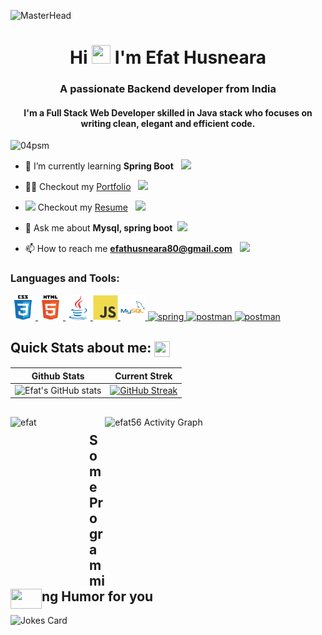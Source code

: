 ![MasterHead](https://i.pinimg.com/originals/2f/f4/28/2ff428006f3ade5f10beac69372062ab.gif)
<h1 align="center">Hi <img src = "https://raw.githubusercontent.com/rahulbanerjee26/githubProfileReadmeGenerator/main/gifs/wave.gif" width = 30px height='30px'> I'm Efat Husneara</h1>
<h3 align="center">A passionate Backend developer from India</h3> 
<h4 align="center">I'm a Full Stack Web Developer skilled in Java stack who focuses on writing clean, elegant and efficient code.</h4>
<img align="right" style="height: 200px;" src="https://miro.medium.com/max/1400/1*qdAW1TjCN57h1lbuuzvchg.gif" alt="">

<!-- profile view -->


<p align="left"> <img src="https://komarev.com/ghpvc/?username=efat56&label=Profile%20views&color=0e75b6&style=flat" alt="04psm" /> </p>

<!-- profile view end  -->

<!--
<p align="left"> <a href="https://twitter.com/" target="blank"><img src="https://img.shields.io/twitter/follow/?logo=twitter&style=for-the-badge" alt="" /></a> </p>
-->

- 🌱 I’m currently learning **Spring Boot** &nbsp; <img width="15" src="https://i.gifer.com/origin/b3/b34dc1592ae8556da933835c0d532738_w200.webp">

<!-- Portfolio -->
- 👨‍💻 Checkout my [Portfolio](https://efat56.github.io/) &nbsp; <img width="15" src="https://i.gifer.com/origin/b3/b34dc1592ae8556da933835c0d532738_w200.webp">




<!-- Resume -->
-  <img width="20" src = "https://drive.google.com/file/d/1titdkOrQOWuR9kb0bypC7m67zSFgPQLn/view?usp=sharing" > Checkout my [Resume](https://drive.google.com/file/d/14xipLwkmopC9Ta0Rk_ZZwT4Qz22KESXC/view?usp=sharing) &nbsp; <img width="15" src="https://i.gifer.com/origin/b3/b34dc1592ae8556da933835c0d532738_w200.webp">


<!-- <img width="30" src = "https://user-images.githubusercontent.com/66555692/190847273-1a125e30-6bb9-4221-916f-47ef6d774f58.png" > -->




- 💬 Ask me about **Mysql, spring boot**&nbsp; <img width="15" src="https://i.gifer.com/origin/b3/b34dc1592ae8556da933835c0d532738_w200.webp">

- 📫 How to reach me **efathusneara80@gmail.com** &nbsp; <img width="15" src="https://i.gifer.com/origin/b3/b34dc1592ae8556da933835c0d532738_w200.webp">




<h3 align="left">Languages and Tools:</h3>

<p align="left"> <a href="https://www.w3schools.com/css/" target="_blank" rel="noreferrer"> <img src="https://raw.githubusercontent.com/devicons/devicon/master/icons/css3/css3-original-wordmark.svg" alt="css3" width="40" height="40"/> </a> <a href="https://www.w3.org/html/" target="_blank" rel="noreferrer"> <img src="https://raw.githubusercontent.com/devicons/devicon/master/icons/html5/html5-original-wordmark.svg" alt="html5" width="40" height="40"/> </a> <a href="https://www.java.com" target="_blank" rel="noreferrer"> <img src="https://raw.githubusercontent.com/devicons/devicon/master/icons/java/java-original.svg" alt="java" width="40" height="40"/> </a> <a href="https://developer.mozilla.org/en-US/docs/Web/JavaScript" target="_blank" rel="noreferrer"> <img src="https://raw.githubusercontent.com/devicons/devicon/master/icons/javascript/javascript-original.svg" alt="javascript" width="40" height="40"/> </a> <a href="https://www.mysql.com/" target="_blank" rel="noreferrer"> <img src="https://raw.githubusercontent.com/devicons/devicon/master/icons/mysql/mysql-original-wordmark.svg" alt="mysql" width="40" height="40"/> </a> <a href="https://spring.io/" target="_blank" rel="noreferrer"> <img src="https://www.vectorlogo.zone/logos/springio/springio-icon.svg" alt="spring" width="40" height="40"/> </a> 
<a href="#" target="_blank" rel="noreferrer"> <img src="https://cdn.svgporn.com/logos/hibernate.svg" alt="postman" width="40" height="40"/> </a>
<a href="https://postman.com" target="_blank" rel="noreferrer"> <img src="https://www.vectorlogo.zone/logos/getpostman/getpostman-icon.svg" alt="postman" width="40" height="40"/> </a></p>


<!-- End Tools and Languages  -->

<!-- <p>&nbsp;<img align="center" width="47%" src="https://github-readme-stats.vercel.app/api?username=04psm&show_icons=true&locale=en" alt="04psm" /></p>

<p><img align="center"  width="47%" src="https://github-readme-streak-stats.herokuapp.com/?user=04psm&" alt="04psm" /></p>
 -->











   <h2>Quick Stats about me: <img src='https://raw.githubusercontent.com/rahulbanerjee26/githubProfileReadmeGenerator/main/gifs/github.gif' width='25px' height="25px" align="center"></h2>

  | Github Stats | Current Strek  |
| --- | --- |
| ![Efat's GitHub stats](https://github-readme-stats.vercel.app/api?username=efat56&show_icons=true&theme=tokyonight) | [![GitHub Streak](https://github-readme-streak-stats.herokuapp.com?user=efat56&theme=tokyonight)](https://git.io/streak-stats) |


<!-- Theme color -->
<!-- dark, radical, merko, gruvbox, tokyonight, onedark, cobalt, synthwave, highcontrast, dracula -->


<!-- | Top Languages 
| <img height=200 width=350 src="https://github-readme-stats.vercel.app/api/top-langs?username=efat56&show_icons=true&theme=cobalt" alt="Efat's Language stats" /> | 
<a href="https://github.com/efat56"><img alt="efat56 Activity Graph" align="right" src="https://github-readme-activity-graph.cyclic.app/graph?username=efat56&bg_color=0D1117&color=5BCDEC&line=5BCDEC&point=FFFFFF&hide_border=true" height="255px" width="50%" /></a> -->
<div>
  <img align="left" src="https://github-readme-stats.vercel.app/api/top-langs/?username=PremKumarAK47&theme=radical&langs_count=8" alt="efat" height="260px" width="25%" />
<!--   <img align="right" src="https://activity-graph.herokuapp.com/graph?username=PremKumarAK47&theme=gruvbox&hide_border=true&area=true" height="255px" width="70%"/> -->
<a href="https://github.com/efat56"><img alt="efat56 Activity Graph" align="right" src="https://github-readme-activity-graph.cyclic.app/graph?username=efat56&bg_color=0D1117&color=5BCDEC&line=5BCDEC&point=FFFFFF&hide_border=true" height="255px" width="70%" /></a>
	
<div>




<div aling="center">
  
<h2>&nbsp; Some Programming Humor for you <img align ='left' src='https://raw.githubusercontent.com/rahulbanerjee26/githubProfileReadmeGenerator/main/gifs/winkFace.gif' width = '50px' height= '32px'></h2>

![Jokes Card](https://readme-jokes.vercel.app/api?theme=tokyonight)
	



  </div>


<br>









